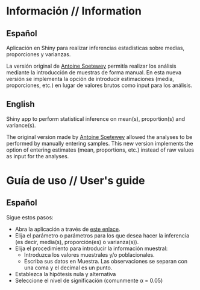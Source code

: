 # Información // Information

## Español
Aplicación en Shiny para realizar inferencias estadísticas sobre medias, proporciones y varianzas. 

La versión original de [Antoine Soetewey](https://github.com/AntoineSoetewey/statistics-201/tree/master) permitía realizar los análisis mediante la introducción de muestras de forma manual. En esta nueva versión se implementa la opción de introducir estimaciones (media, proporciones, etc.) en lugar de valores brutos como input para los análisis. 

## English

Shiny app to perform statistical inference on mean(s), proportion(s) and variance(s).

The original version made by [Antoine Soetewey](https://github.com/AntoineSoetewey/statistics-201/tree/master) allowed the analyses to be performed by manually entering samples. This new version implements the option of entering estimates (mean, proportions, etc.) instead of raw values as input for the analyses. 

# Guía de uso // User's guide 

## Español

Sigue estos pasos:

- Abra la aplicación a través de [este enlace](https://urjcstatistics.shinyapps.io/shiny-inferencia/).
- Elija el parámetro o parámetros para los que desea hacer la inferencia (es decir, media(s), proporción(es) o varianza(s)).
- Elija el procedimiento para introducir la información muestral:
  - Introduzca los valores muestrales y/o poblacionales. 
  - Escriba sus datos en Muestra. Las observaciones se separan con una coma y el decimal es un punto. 
- Establezca la hipótesis nula y alternativa
- Seleccione el nivel de significación (comunmente α = 0.05)

